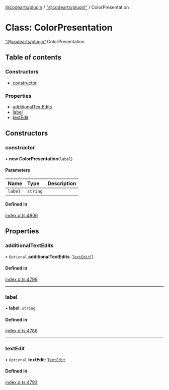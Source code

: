 [@codearts/plugin](../README.md) / ["@codearts/plugin"](../modules/_codearts_plugin_.md) / ColorPresentation

# Class: ColorPresentation

["@codearts/plugin"](../modules/_codearts_plugin_.md).ColorPresentation

## Table of contents

### Constructors

- [constructor](codearts_plugin_.ColorPresentation.md#constructor)

### Properties

- [additionalTextEdits](codearts_plugin_.ColorPresentation.md#additionaltextedits)
- [label](codearts_plugin_.ColorPresentation.md#label)
- [textEdit](codearts_plugin_.ColorPresentation.md#textedit)

## Constructors

### constructor

• **new ColorPresentation**(`label`)

#### Parameters

| Name | Type | Description |
| :------ | :------ | :------ |
| `label` | `string` |  |

#### Defined in

[index.d.ts:4806](https://github.com/huaweicloud/cloudide-plugin-api/blob/a4193a8/index.d.ts#L4806)

## Properties

### additionalTextEdits

• `Optional` **additionalTextEdits**: [`TextEdit`](codearts_plugin_.TextEdit.md)[]

#### Defined in

[index.d.ts:4799](https://github.com/huaweicloud/cloudide-plugin-api/blob/a4193a8/index.d.ts#L4799)

___

### label

• **label**: `string`

#### Defined in

[index.d.ts:4786](https://github.com/huaweicloud/cloudide-plugin-api/blob/a4193a8/index.d.ts#L4786)

___

### textEdit

• `Optional` **textEdit**: [`TextEdit`](codearts_plugin_.TextEdit.md)

#### Defined in

[index.d.ts:4793](https://github.com/huaweicloud/cloudide-plugin-api/blob/a4193a8/index.d.ts#L4793)

